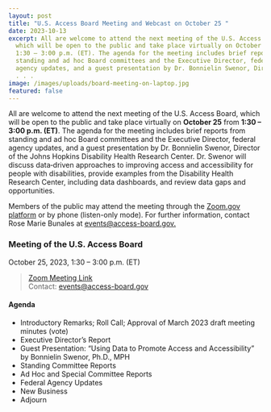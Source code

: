 ```yaml
---
layout: post
title: "U.S. Access Board Meeting and Webcast on October 25 "
date: 2023-10-13
excerpt: All are welcome to attend the next meeting of the U.S. Access Board,
  which will be open to the public and take place virtually on October 25 from
  1:30 – 3:00 p.m. (ET). The agenda for the meeting includes brief reports from
  standing and ad hoc Board committees and the Executive Director, federal
  agency updates, and a guest presentation by Dr. Bonnielin Swenor, Director of
  . . .
image: /images/uploads/board-meeting-on-laptop.jpg
featured: false
---
```

All are welcome to attend the next meeting of the U.S. Access Board, which will be open to the public and take place virtually on **October 25** from **1:30 – 3:00 p.m. (ET)**. The agenda for the meeting includes brief reports from standing and ad hoc Board committees and the Executive Director, federal agency updates, and a guest presentation by Dr. Bonnielin Swenor, Director of the Johns Hopkins Disability Health Research Center. Dr. Swenor will discuss data‐driven approaches to improving access and accessibility for people with disabilities, provide examples from the Disability Health Research Center, including data dashboards, and review data gaps and opportunities.   

Members of the public may attend the meeting through the [Zoom.gov platform](https://www.zoomgov.com/j/1617026929) or by phone (listen-only mode). For further information, contact Rose Marie Bunales at [events@access-board.gov.](mailto:events@access-board.gov)  

### Meeting of the U.S. Access Board

October 25, 2023, 1:30 – 3:00 p.m. (ET) 
> [Zoom Meeting Link](https://www.zoomgov.com/j/1617026929?pwd=YjdJV0lvMGl2SHY0Q2hKcEFXYmpmZz09) \
Contact: [events@access-board.gov](mailto:events@access-board.gov) 

#### Agenda

* Introductory Remarks; Roll Call; Approval of March 2023 draft meeting minutes (vote) 
* Executive Director’s Report 
* Guest Presentation: “Using Data to Promote Access and Accessibility” by Bonnielin Swenor, Ph.D., MPH 
* Standing Committee Reports 
* Ad Hoc and Special Committee Reports 
* Federal Agency Updates 
* New Business 
* Adjourn
